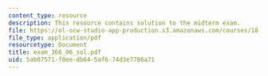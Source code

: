 ```yaml
---
content_type: resource
description: This resource contains solution to the midterm exam.
file: https://ol-ocw-studio-app-production.s3.amazonaws.com/courses/18-366-random-walks-and-diffusion-fall-2006/5ab07571f0eedb645af674d3e7786a71_exam_366_06_sol.pdf
file_type: application/pdf
resourcetype: Document
title: exam_366_06_sol.pdf
uid: 5ab07571-f0ee-db64-5af6-74d3e7786a71
---
```

